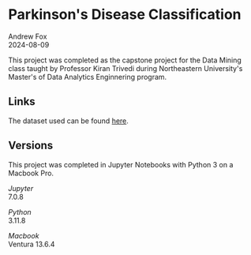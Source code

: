 # Parkinson's Disease Classification

Andrew Fox
<br>2024-08-09

This project was completed as the capstone project for the Data Mining class taught by Professor Kiran Trivedi during Northeastern University's Master's of Data Analytics Enginnering program.

## Links
The dataset used can be found [here](https://www.kaggle.com/datasets/jainaru/parkinson-disease-detection).

## Versions
This project was completed in Jupyter Notebooks with Python 3 on a Macbook Pro.

*Jupyter*<br>
7.0.8

*Python*<br>
3.11.8

*Macbook*<br>
Ventura 13.6.4
